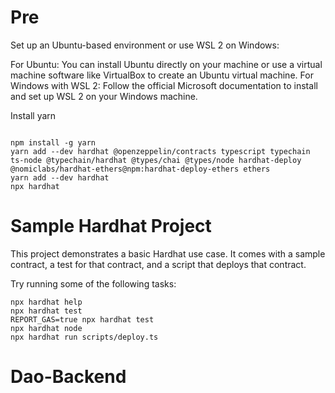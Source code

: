 # Pre

Set up an Ubuntu-based environment or use WSL 2 on Windows:

For Ubuntu: You can install Ubuntu directly on your machine or use a virtual machine software like VirtualBox to create an Ubuntu virtual machine.
For Windows with WSL 2: Follow the official Microsoft documentation to install and set up WSL 2 on your Windows machine.

Install yarn
```shell

npm install -g yarn
yarn add --dev hardhat @openzeppelin/contracts typescript typechain ts-node @typechain/hardhat @types/chai @types/node hardhat-deploy @nomiclabs/hardhat-ethers@npm:hardhat-deploy-ethers ethers
yarn add --dev hardhat
npx hardhat
 ```







# Sample Hardhat Project

This project demonstrates a basic Hardhat use case. It comes with a sample contract, a test for that contract, and a script that deploys that contract.

Try running some of the following tasks:

```shell
npx hardhat help
npx hardhat test
REPORT_GAS=true npx hardhat test
npx hardhat node
npx hardhat run scripts/deploy.ts
```
# Dao-Backend
